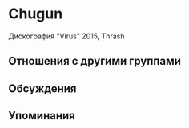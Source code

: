# Chugun

Дискография
"Virus" 2015, Thrash

## Отношения с другими группами


## Обсуждения


## Упоминания

